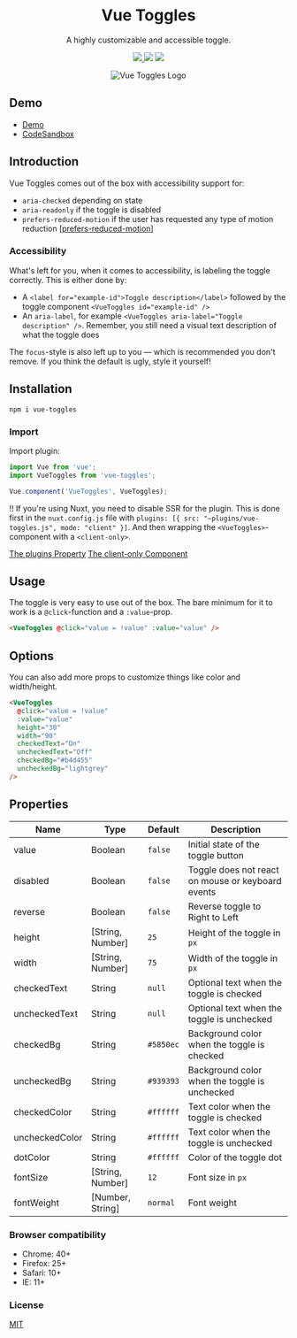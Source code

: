 <h1 align="center">Vue Toggles</h1>
<p align="center">
A highly customizable and accessible toggle.
</p>

<p align="center">
<a href="https://www.npmjs.com/package/vue-toggles"><img src="https://img.shields.io/npm/v/vue-toggles.svg?style=flat-square"/> <img src="https://img.shields.io/npm/dt/vue-toggles.svg?style=flat-square"/></a> <a href="https://vuejs.org/"><img src="https://img.shields.io/badge/vue-2.x-brightgreen.svg?style=flat-square"/></a>
</p>

<p align="center">
<img src="./vue-toggles.jpg" alt="Vue Toggles Logo"/>
</p>

## Demo

- [Demo](https://vue-toggles.netlify.app/)
- [CodeSandbox](https://codesandbox.io/s/vue-toggles-mkkp4?file=/src/App.vue)

## Introduction

Vue Toggles comes out of the box with accessibility support for:

- `aria-checked` depending on state
- `aria-readonly` if the toggle is disabled
- `prefers-reduced-motion` if the user has requested any type of motion reduction [[prefers-reduced-motion](https://developer.mozilla.org/en-US/docs/Web/CSS/@media/prefers-reduced-motion)]

### Accessibility

What's left for you, when it comes to accessibility, is labeling the toggle correctly. This is either done by:

- A `<label for="example-id">Toggle description</label>` followed by the toggle component `<VueToggles id="example-id" />`
- An `aria-label`, for example `<VueToggles aria-label="Toggle description" />`. Remember, you still need a visual text description of what the toggle does

The `focus`-style is also left up to you — which is recommended you don't remove. If you think the default is ugly, style it yourself!

## Installation

```
npm i vue-toggles
```

### Import

Import plugin:

```javascript
import Vue from 'vue';
import VueToggles from 'vue-toggles';

Vue.component('VueToggles', VueToggles);
```

!! If you're using Nuxt, you need to disable SSR for the plugin. This is done first in the `nuxt.config.js` file with `plugins: [{ src: "~plugins/vue-toggles.js", mode: "client" }]`. And then wrapping the `<VueToggles>`-component with a `<client-only>`.

[The plugins Property](https://nuxtjs.org/api/configuration-plugins/)
[The client-only Component](https://nuxtjs.org/api/components-client-only/)

## Usage

The toggle is very easy to use out of the box. The bare minimum for it to work is a `@click`-function and a `:value`-prop.

```html
<VueToggles @click="value = !value" :value="value" />
```

## Options

You can also add more props to customize things like color and width/height.

```html
<VueToggles
  @click="value = !value"
  :value="value"
  height="30"
  width="90"
  checkedText="On"
  uncheckedText="Off"
  checkedBg="#b4d455"
  uncheckedBg="lightgrey"
/>
```

## Properties

| Name           | Type             | Default   | Description                                       |
| -------------- | ---------------- | --------- | ------------------------------------------------- |
| value          | Boolean          | `false`   | Initial state of the toggle button                |
| disabled       | Boolean          | `false`   | Toggle does not react on mouse or keyboard events |
| reverse        | Boolean          | `false`   | Reverse toggle to Right to Left                   |
| height         | [String, Number] | `25`      | Height of the toggle in `px`                      |
| width          | [String, Number] | `75`      | Width of the toggle in `px`                       |
| checkedText    | String           | `null`    | Optional text when the toggle is checked          |
| uncheckedText  | String           | `null`    | Optional text when the toggle is unchecked        |
| checkedBg      | String           | `#5850ec` | Background color when the toggle is checked       |
| uncheckedBg    | String           | `#939393` | Background color when the toggle is unchecked     |
| checkedColor   | String           | `#ffffff` | Text color when the toggle is checked             |
| uncheckedColor | String           | `#ffffff` | Text color when the toggle is unchecked           |
| dotColor       | String           | `#ffffff` | Color of the toggle dot                           |
| fontSize       | [String, Number] | `12`      | Font size in `px`                                 |
| fontWeight     | [Number, String] | `normal`  | Font weight                                       |

### Browser compatibility

- Chrome: 40+
- Firefox: 25+
- Safari: 10+
- IE: 11+

### License

[MIT](http://opensource.org/licenses/MIT)
